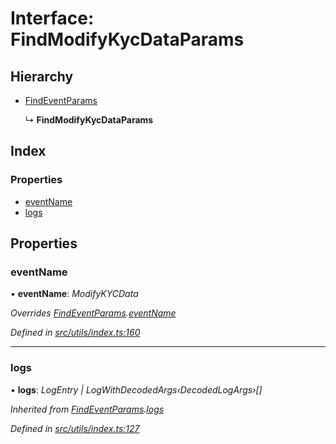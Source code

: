 # Interface: FindModifyKycDataParams

## Hierarchy

- [FindEventParams](_utils_index_.findeventparams.md)

  ↳ **FindModifyKycDataParams**

## Index

### Properties

- [eventName](_utils_index_.findmodifykycdataparams.md#eventname)
- [logs](_utils_index_.findmodifykycdataparams.md#logs)

## Properties

### eventName

• **eventName**: _ModifyKYCData_

_Overrides [FindEventParams](_utils_index_.findeventparams.md).[eventName](_utils_index_.findeventparams.md#eventname)_

_Defined in [src/utils/index.ts:160](https://github.com/PolymathNetwork/polymath-sdk/blob/d80c6e9/src/utils/index.ts#L160)_

---

### logs

• **logs**: _LogEntry | LogWithDecodedArgs‹DecodedLogArgs›[]_

_Inherited from [FindEventParams](_utils_index_.findeventparams.md).[logs](_utils_index_.findeventparams.md#logs)_

_Defined in [src/utils/index.ts:127](https://github.com/PolymathNetwork/polymath-sdk/blob/d80c6e9/src/utils/index.ts#L127)_

